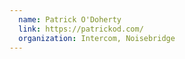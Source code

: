 ```yaml
---
  name: Patrick O'Doherty
  link: https://patrickod.com/
  organization: Intercom, Noisebridge
---
```

